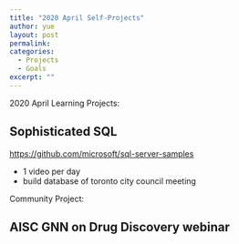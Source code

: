 ```yaml
---
title: "2020 April Self-Projects"
author: yue
layout: post
permalink:
categories:
  - Projects
  - Goals
excerpt: ""
---
```


2020 April Learning Projects:

## Sophisticated SQL
https://github.com/microsoft/sql-server-samples

- 1 video per day
- build database of toronto city council meeting

Community Project:

## AISC GNN on Drug Discovery webinar

